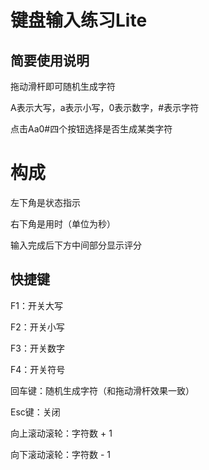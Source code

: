 # 键盘输入练习Lite

## 简要使用说明

拖动滑杆即可随机生成字符

A表示大写，a表示小写，0表示数字，#表示字符

点击Aa0#四个按钮选择是否生成某类字符

# 构成

左下角是状态指示

右下角是用时（单位为秒）

输入完成后下方中间部分显示评分

## 快捷键

F1：开关大写

F2：开关小写

F3：开关数字

F4：开关符号

回车键：随机生成字符（和拖动滑杆效果一致）

Esc键：关闭

向上滚动滚轮：字符数 + 1

向下滚动滚轮：字符数 - 1